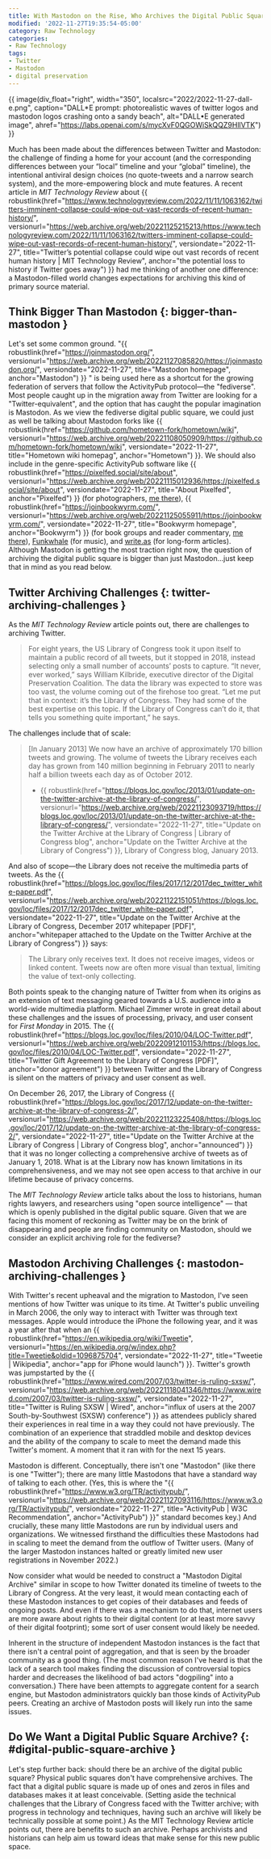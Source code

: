 ```yaml
---
title: With Mastodon on the Rise, Who Archives the Digital Public Square?
modified: '2022-11-27T19:35:54-05:00'
category: Raw Technology
categories:
- Raw Technology
tags:
- Twitter
- Mastodon
- digital preservation
---
```


{{ image(div_float="right", width="350", localsrc="2022/2022-11-27-dall-e.png", caption="DALL*E prompt: photorealistic waves of twitter logos and mastodon logos crashing onto a sandy beach", alt="DALL•E generated image", ahref="https://labs.openai.com/s/mycXvF0QGOWiSkQQZ9HllVTK") }} 

Much has been made about the differences between Twitter and Mastodon: the challenge of finding a home for your account (and the corresponding differences between your “local” timeline and your “global” timeline), the intentional antiviral design choices (no quote-tweets and a narrow search system), and the more-empowering block and mute features. 
A recent article in *MIT Technology Review* about {{ robustlink(href="https://www.technologyreview.com/2022/11/11/1063162/twitters-imminent-collapse-could-wipe-out-vast-records-of-recent-human-history/", versionurl="https://web.archive.org/web/20221125215213/https://www.technologyreview.com/2022/11/11/1063162/twitters-imminent-collapse-could-wipe-out-vast-records-of-recent-human-history/", versiondate="2022-11-27", title="Twitter’s potential collapse could wipe out vast records of recent human history | MIT Technology Review", anchor="the potential loss to history if Twitter goes away") }} had me thinking of another one difference: a Mastodon-filled world changes expectations for archiving this kind of primary source material. 

## Think Bigger Than Mastodon {: bigger-than-mastodon }

Let's set some common ground. 
"{{ robustlink(href="https://joinmastodon.org/", versionurl="https://web.archive.org/web/20221127085820/https://joinmastodon.org/", versiondate="2022-11-27", title="Mastodon homepage", anchor="Mastodon") }} " is being used here as a shortcut for the growing federation of servers that follow the ActivityPub protocol—the "fediverse".
Most people caught up in the migration away from Twitter are looking for a "Twitter-equivalent", and the option that has caught the popular imagination is Mastodon. 
As we view the fediverse digital public square, we could just as well be talking about Mastodon forks like {{ robustlink(href="https://github.com/hometown-fork/hometown/wiki", versionurl="https://web.archive.org/web/20221108050909/https://github.com/hometown-fork/hometown/wiki", versiondate="2022-11-27", title="Hometown wiki homepag", anchor="Hometown") }}. 
We should also include in the genre-specific ActivityPub software like {{ robustlink(href="https://pixelfed.social/site/about", versionurl="https://web.archive.org/web/20221115012936/https://pixelfed.social/site/about", versiondate="2022-11-27", title="About Pixelfed", anchor="Pixelfed") }} (for photographers, [me there](https://pixelfed.social/dltj)), {{ robustlink(href="https://joinbookwyrm.com/", versionurl="https://web.archive.org/web/20221125055911/https://joinbookwyrm.com/", versiondate="2022-11-27", title="Bookwyrm homepage", anchor="Bookwyrm") }} (for book groups and reader commentary, [me there](https://bookrastinating.com/user/dltj)), [Funkwhale](https://funkwhale.audio/) (for music), and [write.as](https://write.as) (for long-form articles).
Although Mastodon is getting the most traction right now, the question of archiving the digital public square is bigger than just Mastodon...just keep that in mind as you read below. 

## Twitter Archiving Challenges {: twitter-archiving-challenges }

As the *MIT Technology Review* article points out, there are challenges to archiving Twitter.

> For eight years, the US Library of Congress took it upon itself to maintain a public record of all tweets, but it stopped in 2018, instead selecting only a small number of accounts’ posts to capture.  “It never, ever worked,” says William Kilbride, executive director of the Digital Preservation Coalition. The data the library was expected to store was too vast, the volume coming out of the firehose too great. “Let me put that in context: it’s the Library of Congress. They had some of the best expertise on this topic. If the Library of Congress can’t do it, that tells you something quite important,” he says.

The challenges include that of scale:

> [In January 2013] We now have an archive of approximately 170 billion tweets and growing. The volume of tweets the Library receives each day has grown from 140 million beginning in February 2011 to nearly half a billion tweets each day as of October 2012.
>  - {{ robustlink(href="https://blogs.loc.gov/loc/2013/01/update-on-the-twitter-archive-at-the-library-of-congress/", versionurl="https://web.archive.org/web/20221123093719/https://blogs.loc.gov/loc/2013/01/update-on-the-twitter-archive-at-the-library-of-congress/", versiondate="2022-11-27", title="Update on the Twitter Archive at the Library of Congress | Library of Congress blog", anchor="Update on the Twitter Archive at the Library of Congress") }}, Library of Congress blog, January 2013.

And also of scope—the Library does not receive the multimedia parts of tweets.
As the {{ robustlink(href="https://blogs.loc.gov/loc/files/2017/12/2017dec_twitter_white-paper.pdf", versionurl="https://web.archive.org/web/20221122151051/https://blogs.loc.gov/loc/files/2017/12/2017dec_twitter_white-paper.pdf", versiondate="2022-11-27", title="Update on the Twitter Archive at the Library of Congress, December 2017 whitepaper [PDF]", anchor="whitepaper attached to the Update on the Twitter Archive at the Library of Congress") }} says:

> The Library only receives text. It does not receive images, videos or
linked content. Tweets now are often more visual than textual, limiting the value
of text-only collecting.

Both points speak to the changing nature of Twitter from when its origins as an extension of text messaging geared towards a U.S. audience into a world-wide multimedia platform. 
Michael Zimmer wrote in great detail about these challenges and the issues of processing, privacy, and user consent  for _First Monday_ in 2015. 
The {{ robustlink(href="https://blogs.loc.gov/loc/files/2010/04/LOC-Twitter.pdf", versionurl="https://web.archive.org/web/20220912101153/https://blogs.loc.gov/loc/files/2010/04/LOC-Twitter.pdf", versiondate="2022-11-27", title="Twitter Gift Agreement to the Library of Congress [PDF]", anchor="donor agreement") }} between Twitter and the Library of Congress is silent on the matters of privacy and user consent as well.

On December 26, 2017, the Library of Congress {{ robustlink(href="https://blogs.loc.gov/loc/2017/12/update-on-the-twitter-archive-at-the-library-of-congress-2/", versionurl="https://web.archive.org/web/20221123225408/https://blogs.loc.gov/loc/2017/12/update-on-the-twitter-archive-at-the-library-of-congress-2/", versiondate="2022-11-27", title="Update on the Twitter Archive at the Library of Congress | Library of Congress blog", anchor="announced") }} that it was no longer collecting a comprehensive archive of tweets as of January 1, 2018. 
What is at the Library now has known limitations in its comprehensiveness, and we may not see open access to that archive in our lifetime because of privacy concerns. 

The *MIT Technology Review* article talks about the loss to historians, human rights lawyers, and researchers using "open source intelligence" — that which is openly published in the digital public square. 
Given that we are facing this moment of reckoning as Twitter may be on the brink of disappearing and people are finding community on Mastodon, should we consider an explicit archiving role for the fediverse?

## Mastodon Archiving Challenges {: mastodon-archiving-challenges }

With Twitter's recent upheaval and the migration to Mastodon, I've seen mentions of how Twitter was unique to its time. 
At Twitter's public unveiling in March 2006, the only way to interact with Twitter was through text messages.
Apple would introduce the iPhone the following year, and it was a year after that when an {{ robustlink(href="https://en.wikipedia.org/wiki/Tweetie", versionurl="https://en.wikipedia.org/w/index.php?title=Tweetie&oldid=1096875704", versiondate="2022-11-27", title="Tweetie | Wikipedia", anchor="app for iPhone would launch") }}. 
Twitter's growth was jumpstarted by the {{ robustlink(href="https://www.wired.com/2007/03/twitter-is-ruling-sxsw/", versionurl="https://web.archive.org/web/20221118041346/https://www.wired.com/2007/03/twitter-is-ruling-sxsw/", versiondate="2022-11-27", title="Twitter is Ruling SXSW | Wired", anchor="influx of users at the 2007 South-by-Southwest (SXSW) conference") }} as attendees publicly shared their experiences in real time in a way they could not have previously. 
The combination of an experience that straddled mobile and desktop devices and the ability of the company to scale to meet the demand made this Twitter's moment. 
A moment that it ran with for the next 15 years. 

Mastodon is different. 
Conceptually, there isn't one "Mastodon" (like there is one "Twitter"); there are many little Mastodons that have a standard way of talking to each other.
(Yes, this is where the "{{ robustlink(href="https://www.w3.org/TR/activitypub/", versionurl="https://web.archive.org/web/20221127093116/https://www.w3.org/TR/activitypub/", versiondate="2022-11-27", title="ActivityPub | W3C Recommendation", anchor="ActivityPub") }}" standard becomes key.) 
And crucially, these many little Mastodons are run by individual users and organizations. 
We witnessed firsthand the difficulties these Mastodons had in scaling to meet the demand from the outflow of Twitter users.
(Many of the larger Mastodon instances halted or greatly limited new user registrations in November 2022.)

Now consider what would be needed to construct a "Mastodon Digital Archive" similar in scope to how Twitter donated its timeline of tweets to the Library of Congress. 
At the very least, it would mean contacting each of these Mastodon instances to get copies of their databases and feeds of ongoing posts. 
And even if there was a mechanism to do that, internet users are more aware about rights to their digital content (or at least more savvy of their digital footprint); some sort of user consent would likely be needed.

Inherent in the structure of independent Mastodon instances is the fact that there isn't a central point of aggregation, and that is seen by the broader community as a good thing.
(The most common reason I've heard is that the lack of a search tool makes finding the discussion of controversial topics harder and decreases the likelihood of bad actors "dogpiling" into a conversation.) 
There have been attempts to aggregate content for a search engine, but Mastodon administrators quickly ban those kinds of ActivityPub peers. 
Creating an archive of Mastodon posts will likely run into the same issues. 

## Do We Want a Digital Public Square Archive? {: #digital-public-square-archive }
Let's step further back: should there be an archive of the digital public square? 
Physical public squares don't have comprehensive archives. 
The fact that a digital public square is made up of ones and zeros in files and databases makes it at least conceivable. 
(Setting aside the technical challenges that the Library of Congress faced with the Twitter archive; with progress in technology and techniques, having such an archive will likely be technically possible at some point.) 
As the MIT Technology Review article points out, there are benefits to such an archive. 
Perhaps archivists and historians can help aim us toward ideas that make sense for this new public space.
